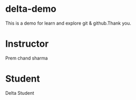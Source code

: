 # delta-demo
This is a demo for learn and explore git &amp; github.Thank you.

# Instructor
Prem chand sharma

# Student
Delta Student 